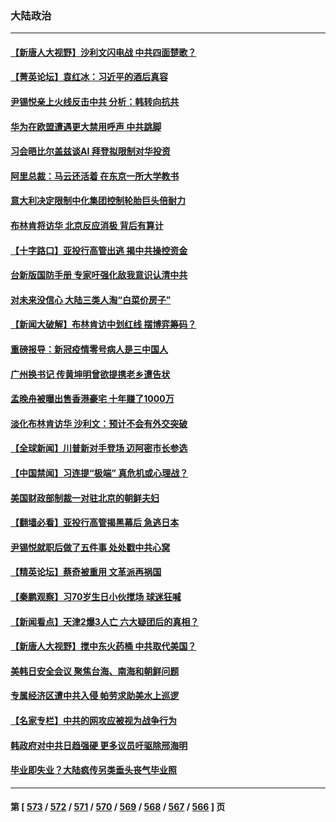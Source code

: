 ### 大陆政治
---
#### [【新唐人大视野】沙利文闪电战 中共四面楚歌？](../../pages/ncid277/n14017669.md) 
#### [【菁英论坛】袁红冰：习近平的酒后真容](../../pages/ncid277/n14017618.md) 
#### [尹锡悦亲上火线反击中共 分析：韩转向抗共](../../pages/ncid277/n14017642.md) 
#### [华为在欧盟遭遇更大禁用呼声 中共跳脚](../../pages/ncid277/n14017544.md) 
#### [习会晤比尔盖兹谈AI 拜登拟限制对华投资](../../pages/ncid277/n14017596.md) 
#### [阿里总裁：马云还活着 在东京一所大学教书](../../pages/ncid277/n14017636.md) 
#### [意大利决定限制中化集团控制轮胎巨头倍耐力](../../pages/ncid277/n14017605.md) 
#### [布林肯将访华 北京反应消极 背后有算计](../../pages/ncid277/n14017558.md) 
#### [【十字路口】亚投行高管出逃 揭中共操控资金](../../pages/ncid277/n14017447.md) 
#### [台新版国防手册 专家吁强化敌我意识认清中共](../../pages/ncid277/n14016103.md) 
#### [对未来没信心 大陆三类人淘“白菜价房子”](../../pages/ncid277/n14017549.md) 
#### [【新闻大破解】布林肯访中划红线 摆博弈筹码？](../../pages/ncid277/n14017505.md) 
#### [重磅报导：新冠疫情零号病人是三中国人](../../pages/ncid277/n14017445.md) 
#### [广州换书记 传黄坤明曾欲提携老乡遭告状](../../pages/ncid277/n14017460.md) 
#### [孟晚舟被曝出售香港豪宅 十年赚了1000万](../../pages/ncid277/n14017411.md) 
#### [淡化布林肯访华 沙利文：预计不会有外交突破](../../pages/ncid277/n14017351.md) 
#### [【全球新闻】川普新对手登场 迈阿密市长参选](../../pages/ncid277/n14017321.md) 
#### [【中国禁闻】习连提“极端” 真危机或心理战？](../../pages/ncid277/n14016969.md) 
#### [美国财政部制裁一对驻北京的朝鲜夫妇](../../pages/ncid277/n14017310.md) 
#### [【翻墙必看】亚投行高管揭黑幕后 急逃日本](../../pages/ncid277/n14017107.md) 
#### [尹锡悦就职后做了五件事 处处戳中共心窝](../../pages/ncid277/n14016954.md) 
#### [【精英论坛】蔡奇被重用 文革派再祸国](../../pages/ncid277/n14016984.md) 
#### [【秦鹏观察】习70岁生日小伙搅场 球迷狂喊](../../pages/ncid277/n14016991.md) 
#### [【新闻看点】天津2爆3人亡 六大疑团后的真相？](../../pages/ncid277/n14016974.md) 
#### [【新唐人大视野】搅中东火药桶 中共取代美国？](../../pages/ncid277/n14016906.md) 
#### [美韩日安全会议 聚焦台海、南海和朝鲜问题](../../pages/ncid277/n14016749.md) 
#### [专属经济区遭中共入侵 帕劳求助美水上巡逻](../../pages/ncid277/n14016873.md) 
#### [【名家专栏】中共的网攻应被视为战争行为](../../pages/ncid277/n14016740.md) 
#### [韩政府对中共日趋强硬 更多议员吁驱除邢海明](../../pages/ncid277/n14016888.md) 
#### [毕业即失业？大陆疯传另类垂头丧气毕业照](../../pages/ncid277/n14016870.md) 

---
#### 第 [ [573](./573.md) / [572](./572.md) / [571](./571.md) / [570](./570.md) / [569](./569.md) / [568](./568.md) / [567](./567.md) / [566](./566.md) ] 页
